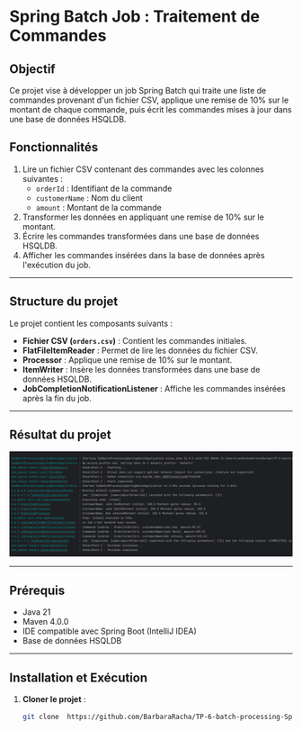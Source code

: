 # Spring Batch Job : Traitement de Commandes

## Objectif
Ce projet vise à développer un job Spring Batch qui traite une liste de commandes provenant d'un fichier CSV, applique une remise de 10% sur le montant de chaque commande, puis écrit les commandes mises à jour dans une base de données HSQLDB.

## Fonctionnalités
1. Lire un fichier CSV contenant des commandes avec les colonnes suivantes :
   - `orderId` : Identifiant de la commande
   - `customerName` : Nom du client
   - `amount` : Montant de la commande
2. Transformer les données en appliquant une remise de 10% sur le montant.
3. Écrire les commandes transformées dans une base de données HSQLDB.
4. Afficher les commandes insérées dans la base de données après l'exécution du job.

---

## Structure du projet
Le projet contient les composants suivants :
- **Fichier CSV (`orders.csv`)** : Contient les commandes initiales.
- **FlatFileItemReader** : Permet de lire les données du fichier CSV.
- **Processor** : Applique une remise de 10% sur le montant.
- **ItemWriter** : Insère les données transformées dans une base de données HSQLDB.
- **JobCompletionNotificationListener** : Affiche les commandes insérées après la fin du job.

---

## Résultat du projet
<img src="img.png">

---

## Prérequis
- Java 21
- Maven 4.0.0
- IDE compatible avec Spring Boot (IntelliJ IDEA)
- Base de données HSQLDB

---

## Installation et Exécution

1. **Cloner le projet** :
   ```bash
   git clone  https://github.com/BarbaraRacha/TP-6-batch-processing-Spring-Batch.git
